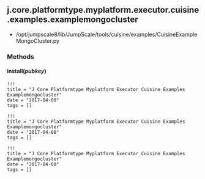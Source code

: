 <!-- toc -->
## j.core.platformtype.myplatform.executor.cuisine.examples.examplemongocluster

- /opt/jumpscale8/lib/JumpScale/tools/cuisine/examples/CuisineExampleMongoCluster.py

### Methods

#### install(*pubkey*) 


```
!!!
title = "J Core Platformtype Myplatform Executor Cuisine Examples Examplemongocluster"
date = "2017-04-08"
tags = []
```

```
!!!
title = "J Core Platformtype Myplatform Executor Cuisine Examples Examplemongocluster"
date = "2017-04-08"
tags = []
```

```
!!!
title = "J Core Platformtype Myplatform Executor Cuisine Examples Examplemongocluster"
date = "2017-04-08"
tags = []
```
